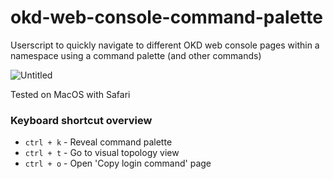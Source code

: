 # okd-web-console-command-palette
Userscript to quickly navigate to different OKD web console pages within a namespace using a command palette (and other commands)

![Untitled](https://github.com/user-attachments/assets/6238148e-95ed-4931-9be6-b199d6bdc2ca)

Tested on MacOS with Safari

### Keyboard shortcut overview

- `ctrl + k` - Reveal command palette
- `ctrl + t` - Go to visual topology view
- `ctrl + o` - Open 'Copy login command' page
